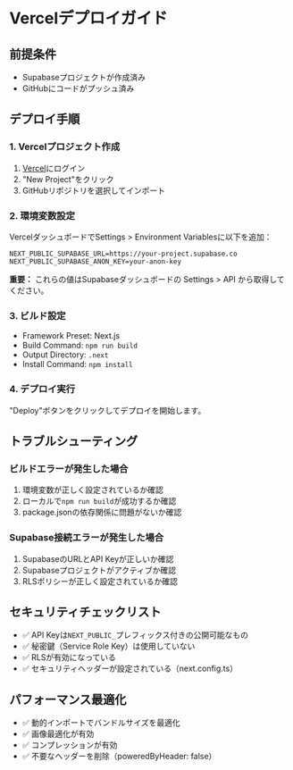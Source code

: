 # Vercelデプロイガイド

## 前提条件
- Supabaseプロジェクトが作成済み
- GitHubにコードがプッシュ済み

## デプロイ手順

### 1. Vercelプロジェクト作成
1. [Vercel](https://vercel.com)にログイン
2. "New Project"をクリック
3. GitHubリポジトリを選択してインポート

### 2. 環境変数設定
VercelダッシュボードでSettings > Environment Variablesに以下を追加：

```
NEXT_PUBLIC_SUPABASE_URL=https://your-project.supabase.co
NEXT_PUBLIC_SUPABASE_ANON_KEY=your-anon-key
```

**重要：** これらの値はSupabaseダッシュボードの Settings > API から取得してください。

### 3. ビルド設定
- Framework Preset: Next.js
- Build Command: `npm run build`
- Output Directory: `.next`
- Install Command: `npm install`

### 4. デプロイ実行
"Deploy"ボタンをクリックしてデプロイを開始します。

## トラブルシューティング

### ビルドエラーが発生した場合
1. 環境変数が正しく設定されているか確認
2. ローカルで`npm run build`が成功するか確認
3. package.jsonの依存関係に問題がないか確認

### Supabase接続エラーが発生した場合
1. SupabaseのURLとAPI Keyが正しいか確認
2. Supabaseプロジェクトがアクティブか確認
3. RLSポリシーが正しく設定されているか確認

## セキュリティチェックリスト
- ✅ API Keyは`NEXT_PUBLIC_`プレフィックス付きの公開可能なもの
- ✅ 秘密鍵（Service Role Key）は使用していない
- ✅ RLSが有効になっている
- ✅ セキュリティヘッダーが設定されている（next.config.ts）

## パフォーマンス最適化
- ✅ 動的インポートでバンドルサイズを最適化
- ✅ 画像最適化が有効
- ✅ コンプレッションが有効
- ✅ 不要なヘッダーを削除（poweredByHeader: false）